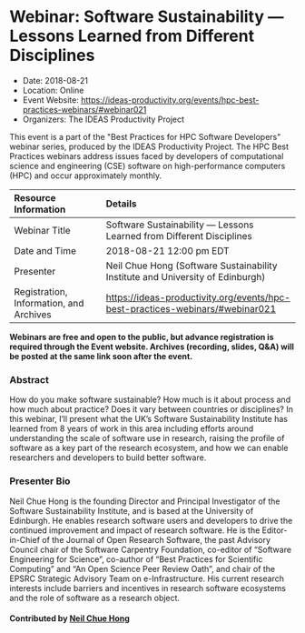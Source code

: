 













			   

<!-- Note: this label does NOT include the trailing colon -->





# Webinar: Software Sustainability — Lessons Learned from Different Disciplines

- Date: 2018-08-21
- Location: Online
- Event Website: https://ideas-productivity.org/events/hpc-best-practices-webinars/#webinar021
- Organizers: The IDEAS Productivity Project
			   
This event is a part of the "Best Practices for HPC Software
Developers" webinar series, produced by the IDEAS Productivity
Project. The HPC Best Practices webinars address issues faced by
developers of computational science and engineering (CSE) software on
high-performance computers (HPC) and occur approximately monthly.

Resource Information | Details
:--- | :---			   
Webinar Title | Software Sustainability — Lessons Learned from Different Disciplines
Date and Time | 2018-08-21 12:00 pm EDT
Presenter | Neil Chue Hong (Software Sustainability Institute and University of Edinburgh)
Registration, Information, and Archives | 	<https://ideas-productivity.org/events/hpc-best-practices-webinars/#webinar021>	   

**Webinars are free and open to the public, but advance registration is required through the Event website. Archives (recording, slides, Q&A) will be posted at the same link soon after the event.**

### Abstract
<p>How do you make software sustainable? How much is it about process and
how much about practice? Does it vary between countries or
disciplines? In this webinar, I’ll present what the UK’s Software
Sustainability Institute has learned from 8 years of work in this area
including efforts around understanding the scale of software use in
research, raising the profile of software as a key part of the
research ecosystem, and how we can enable researchers and developers
to build better software.</p>



### Presenter Bio
<p>Neil Chue Hong is the founding Director and
Principal Investigator of the Software Sustainability Institute, and
is based at the University of Edinburgh. He enables research software
users and developers to drive the continued improvement and impact of
research software. He is the Editor-in-Chief of the Journal of Open
Research Software, the past Advisory Council chair of the Software
Carpentry Foundation, co-editor of &#8220;Software Engineering for Science&#8221;,
co-author of &#8220;Best Practices for Scientific Computing&#8221; and &#8220;An Open
Science Peer Review Oath&#8221;, and chair of the EPSRC Strategic Advisory
Team on e-Infrastructure. His current research interests include
barriers and incentives in research software ecosystems and the role
of software as a research object.</p>

    

#### Contributed by [Neil Chue Hong](https://github.com/npch "Neil Chue Hong GitHub profile")

<!---
Publish: yes
Categories: skills
Topics: online learning
Level: 2
Prerequisites: default
Aggregate: none
--->






